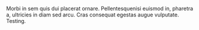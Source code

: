 Morbi in sem quis dui placerat ornare. Pellentesquenisi
euismod in, pharetra a, ultricies in diam sed arcu. Cras
consequat egestas augue vulputate. Testing.
